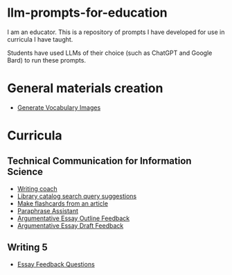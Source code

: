 # llm-prompts-for-education

I am an educator. This is a repository of prompts I have developed for use in curricula I have taught.

Students have used LLMs of their choice (such as ChatGPT and Google Bard) to run these prompts.

# General materials creation

- [Generate Vocabulary Images](/prompts/Generate_Vocabulary_Images.md)

# Curricula

## Technical Communication for Information Science

- [Writing coach](/prompts/INFSCI_2205_Writing_Coach.md)
- [Library catalog search query suggestions](/prompts/INFSCI_2205_Search_Query_Suggestions.md)
- [Make flashcards from an article](/prompts/INFSCI_2205_Make_Flashcards_From_Article.md)
- [Paraphrase Assistant](/prompts/INFSCI_2205_Paraphrase_Assistant.md)
- [Argumentative Essay Outline Feedback](/prompts/INFSCI_2205_Argumentative_Essay_Outline_Feedback.md)
- [Argumentative Essay Draft Feedback](/prompts/INFSCI_2205_Argumentative_Essay_Feedback.md)

## Writing 5

- [Essay Feedback Questions](/prompts/Writing_5_Essay_Feedback_Questions.md)
